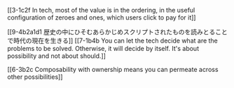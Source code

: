 [[3-1c2f In tech, most of the value is in the ordering, in the useful configuration of zeroes and ones, which users click to pay for it]]

[[9-4b2a1d1 歴史の中にひそむあらかじめスクリプトされたものを読みとることで時代の現在を生きる]]
	[[7-1b4b You can let the tech decide what are the problems to be solved. Otherwise, it will decide by itself. It's about possibility and not about should.]]

[[6-3b2c Composability with ownership means you can permeate across other possibilities]]